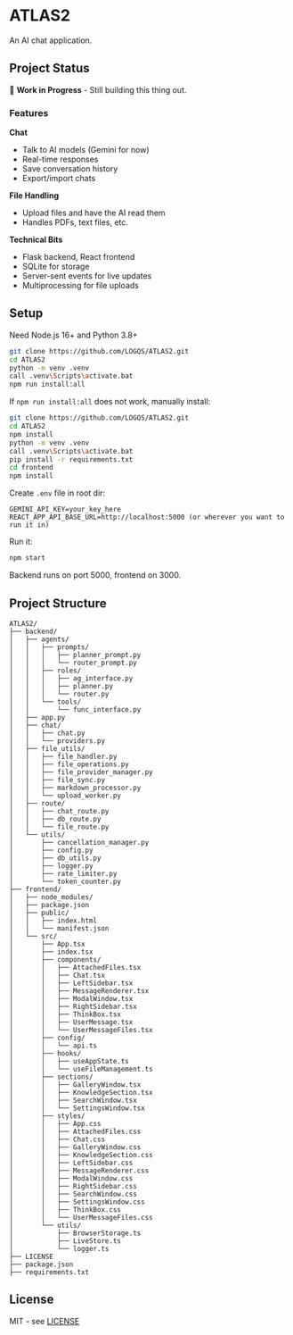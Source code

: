 # ATLAS2

An AI chat application.

## Project Status

🚧 **Work in Progress** - Still building this thing out.

### Features

**Chat**
- Talk to AI models (Gemini for now)
- Real-time responses 
- Save conversation history
- Export/import chats

**File Handling**
- Upload files and have the AI read them
- Handles PDFs, text files, etc.

**Technical Bits**
- Flask backend, React frontend
- SQLite for storage
- Server-sent events for live updates
- Multiprocessing for file uploads

## Setup

Need Node.js 16+ and Python 3.8+

```bash
git clone https://github.com/LOGQS/ATLAS2.git
cd ATLAS2
python -m venv .venv
call .venv\Scripts\activate.bat
npm run install:all
```

If `npm run install:all` does not work, manually install:              

```bash
git clone https://github.com/LOGQS/ATLAS2.git
cd ATLAS2
npm install
python -m venv .venv
call .venv\Scripts\activate.bat
pip install -r requirements.txt
cd frontend
npm install
```

Create `.env` file in root dir:
```env
GEMINI_API_KEY=your_key_here
REACT_APP_API_BASE_URL=http://localhost:5000 (or wherever you want to run it in)
```

Run it:
```bash
npm start
```

Backend runs on port 5000, frontend on 3000.

## Project Structure

```
ATLAS2/
├── backend/
│   ├── agents/
│   │   ├── prompts/
│   │   │   ├── planner_prompt.py
│   │   │   └── router_prompt.py
│   │   ├── roles/
│   │   │   ├── ag_interface.py
│   │   │   ├── planner.py
│   │   │   └── router.py
│   │   └── tools/
│   │       └── func_interface.py
│   ├── app.py
│   ├── chat/
│   │   ├── chat.py
│   │   └── providers.py
│   ├── file_utils/
│   │   ├── file_handler.py
│   │   ├── file_operations.py
│   │   ├── file_provider_manager.py
│   │   ├── file_sync.py
│   │   ├── markdown_processor.py
│   │   └── upload_worker.py
│   ├── route/
│   │   ├── chat_route.py
│   │   ├── db_route.py
│   │   └── file_route.py
│   └── utils/
│       ├── cancellation_manager.py
│       ├── config.py
│       ├── db_utils.py
│       ├── logger.py
│       ├── rate_limiter.py
│       └── token_counter.py
├── frontend/
│   ├── node_modules/
│   ├── package.json
│   ├── public/
│   │   ├── index.html
│   │   └── manifest.json
│   └── src/
│       ├── App.tsx
│       ├── index.tsx
│       ├── components/
│       │   ├── AttachedFiles.tsx
│       │   ├── Chat.tsx
│       │   ├── LeftSidebar.tsx
│       │   ├── MessageRenderer.tsx
│       │   ├── ModalWindow.tsx
│       │   ├── RightSidebar.tsx
│       │   ├── ThinkBox.tsx
│       │   ├── UserMessage.tsx
│       │   └── UserMessageFiles.tsx
│       ├── config/
│       │   └── api.ts
│       ├── hooks/
│       │   ├── useAppState.ts
│       │   └── useFileManagement.ts
│       ├── sections/
│       │   ├── GalleryWindow.tsx
│       │   ├── KnowledgeSection.tsx
│       │   ├── SearchWindow.tsx
│       │   └── SettingsWindow.tsx
│       ├── styles/
│       │   ├── App.css
│       │   ├── AttachedFiles.css
│       │   ├── Chat.css
│       │   ├── GalleryWindow.css
│       │   ├── KnowledgeSection.css
│       │   ├── LeftSidebar.css
│       │   ├── MessageRenderer.css
│       │   ├── ModalWindow.css
│       │   ├── RightSidebar.css
│       │   ├── SearchWindow.css
│       │   ├── SettingsWindow.css
│       │   ├── ThinkBox.css
│       │   └── UserMessageFiles.css
│       └── utils/
│           ├── BrowserStorage.ts
│           ├── LiveStore.ts
│           └── logger.ts
├── LICENSE
├── package.json
├── requirements.txt
```

## License

MIT - see [LICENSE](LICENSE)

